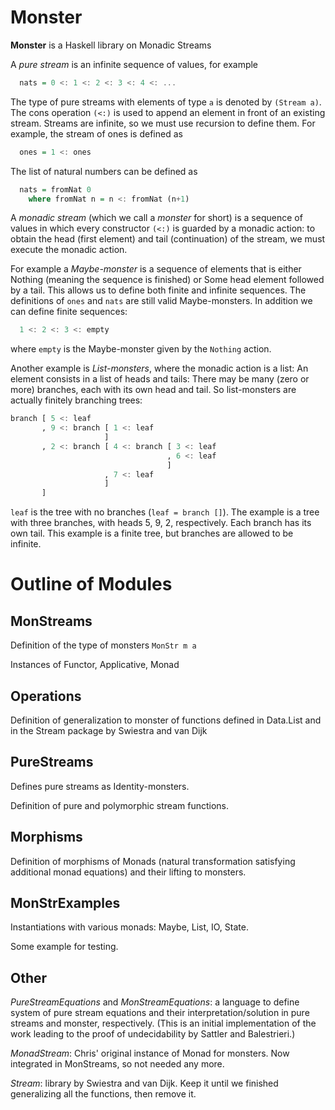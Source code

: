 # Monster

**Monster** is a Haskell library on Monadic Streams

A *pure stream* is an infinite sequence of values, for example
```haskell
  nats = 0 <: 1 <: 2 <: 3 <: 4 <: ...
```
The type of pure streams with elements of type `a` is denoted by `(Stream a)`.
The cons operation `(<:)` is used to append an element in front
of an existing stream.
Streams are infinite, so we must use recursion to define them.
For example, the stream of ones is defined as
```haskell
  ones = 1 <: ones
```
The list of natural numbers can be defined as
```haskell
  nats = fromNat 0
    where fromNat n = n <: fromNat (n+1)
```
  
A *monadic stream* (which we call a *monster* for short)
is a sequence of values in which every constructor `(<:)`
is guarded by a monadic action: 
to obtain the head (first element) and tail (continuation) of the stream,
we must execute the monadic action.

For example a *Maybe-monster* is a sequence of elements that is either
Nothing (meaning the sequence is finished) or Some head element followed by a tail.
This allows us to define both finite and infinite sequences.
The definitions of `ones` and `nats` are still valid Maybe-monsters.
In addition we can define finite sequences:
```haskell
  1 <: 2 <: 3 <: empty
```
where `empty` is the Maybe-monster given by the `Nothing` action.

Another example is *List-monsters*, where the monadic action is a list:
An element consists in a list of heads and tails:
There may be many (zero or more) branches, each with its own head and tail.
So list-monsters are actually finitely branching trees:
```haskell
branch [ 5 <: leaf
       , 9 <: branch [ 1 <: leaf
                     ]
       , 2 <: branch [ 4 <: branch [ 3 <: leaf
                                   , 6 <: leaf
                                   ]
                     , 7 <: leaf
                     ]
       ]
```
`leaf` is the tree with no branches (`leaf = branch []`).
The example is a tree with three branches, with heads 5, 9, 2, respectively.
Each branch has its own tail.
This example is a finite tree, but branches are allowed to be infinite.


# Outline of Modules

## MonStreams

Definition of the type of monsters `MonStr m a`

Instances of Functor, Applicative, Monad

## Operations

Definition of generalization to monster of functions
defined in Data.List and in the Stream package by Swiestra and van Dijk

## PureStreams

Defines pure streams as Identity-monsters.

Definition of pure and polymorphic stream functions.

## Morphisms

Definition of morphisms of Monads (natural transformation satisfying additional monad equations)
and their lifting to monsters.

## MonStrExamples

Instantiations with various monads: Maybe, List, IO, State.

Some example for testing.

## Other
*PureStreamEquations* and *MonStreamEquations*: a language to define system of pure stream equations and their interpretation/solution in pure streams and monster, respectively. 
(This is an initial implementation of the work leading to the proof of undecidability by Sattler and Balestrieri.)

*MonadStream*: Chris' original instance of Monad for monsters. Now integrated in MonStreams, so not needed any more.

*Stream*: library by Swiestra and van Dijk. Keep it until we finished generalizing all the functions, then remove it.
